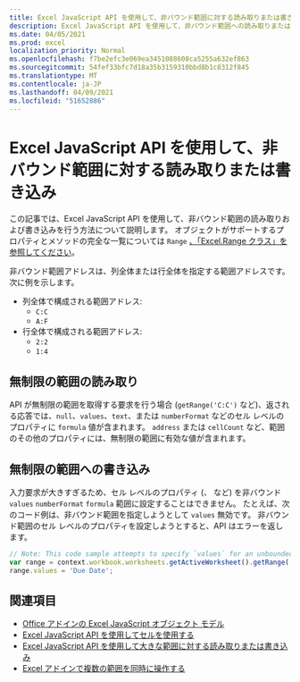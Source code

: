 ```yaml
---
title: Excel JavaScript API を使用して、非バウンド範囲に対する読み取りまたは書き込み
description: Excel JavaScript API を使用して、非バウンド範囲への読み取りまたは書き込みを行う方法について説明します。
ms.date: 04/05/2021
ms.prod: excel
localization_priority: Normal
ms.openlocfilehash: f7be2efc3e069ea3451088608ca5255a632ef863
ms.sourcegitcommit: 54fef33bfc7d18a35b3159310bbd8b1c8312f845
ms.translationtype: MT
ms.contentlocale: ja-JP
ms.lasthandoff: 04/09/2021
ms.locfileid: "51652886"
---
```

# <a name="read-or-write-to-an-unbounded-range-using-the-excel-javascript-api"></a>Excel JavaScript API を使用して、非バウンド範囲に対する読み取りまたは書き込み

この記事では、Excel JavaScript API を使用して、非バウンド範囲の読み取りおよび書き込みを行う方法について説明します。 オブジェクトがサポートするプロパティとメソッドの完全な一覧については `Range` [、「Excel.Range クラス」を参照してください](/javascript/api/excel/excel.range)。

非バウンド範囲アドレスは、列全体または行全体を指定する範囲アドレスです。 次に例を示します。

- 列全体で構成される範囲アドレス:<ul><li>`C:C`</li><li>`A:F`</li></ul>
- 行全体で構成される範囲アドレス:<ul><li>`2:2`</li><li>`1:4`</li></ul>

## <a name="read-an-unbounded-range"></a>無制限の範囲の読み取り

API が無制限の範囲を取得する要求を行う場合 (`getRange('C:C')` など)、返される応答では、`null`、`values`、`text`、または `numberFormat` などのセル レベルのプロパティに `formula` 値が含まれます。 `address` または `cellCount` など、範囲のその他のプロパティには、無制限の範囲に有効な値が含まれます。

## <a name="write-to-an-unbounded-range"></a>無制限の範囲への書き込み

入力要求が大きすぎるため、セル レベルのプロパティ (、 など) を非バウンド `values` `numberFormat` `formula` 範囲に設定することはできません。 たとえば、次のコード例は、非バウンド範囲を指定しようとして `values` 無効です。 非バウンド範囲のセル レベルのプロパティを設定しようとすると、API はエラーを返します。

```js
// Note: This code sample attempts to specify `values` for an unbounded range, which is not a valid request. The sample will return an error. 
var range = context.workbook.worksheets.getActiveWorksheet().getRange('A:B');
range.values = 'Due Date';
```

## <a name="see-also"></a>関連項目

- [Office アドインの Excel JavaScript オブジェクト モデル](excel-add-ins-core-concepts.md)
- [Excel JavaScript API を使用してセルを使用する](excel-add-ins-cells.md)
- [Excel JavaScript API を使用して大きな範囲に対する読み取りまたは書き込み](excel-add-ins-ranges-large.md)
- [Excel アドインで複数の範囲を同時に操作する](excel-add-ins-multiple-ranges.md)
